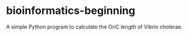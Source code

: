 # bioinformatics-beginning
A simple Python program to calculate the OriC length of Vibrio cholerae.
